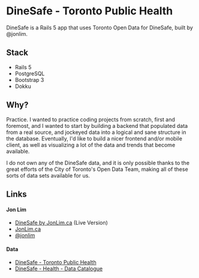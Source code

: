 # DineSafe - Toronto Public Health

DineSafe is a Rails 5 app that uses Toronto Open Data for DineSafe, built by @jonlim.

Stack
-----

* Rails 5
* PostgreSQL
* Bootstrap 3
* Dokku

Why?
-----

Practice. I wanted to practice coding projects from scratch, first and foremost, and I wanted to start by building a backend that populated data from a real source, and jockeyed data into a logical and sane structure in the database. Eventually, I'd like to build a nicer frontend and/or mobile client, as well as visualizing a lot of the data and trends that become available.

I do not own any of the DineSafe data, and it is only possible thanks to the great efforts of the City of Toronto's Open Data Team, making all of these sorts of data sets available for us.

Links
-----

#### Jon Lim

* [DineSafe by JonLim.ca](http://dinesafe.jonlim.ca/) (Live Version)
* [JonLim.ca](http://jonlim.ca/)
* [@jonlim](https://twitter.com/jonlim)

#### Data

* [DineSafe - Toronto Public Health](http://www.toronto.ca/health/dinesafe/index.htm)
* [DineSafe - Health - Data Catalogue](http://www1.toronto.ca/wps/portal/contentonly?vgnextoid=b54a5f9cd70bb210VgnVCM1000003dd60f89RCRD)